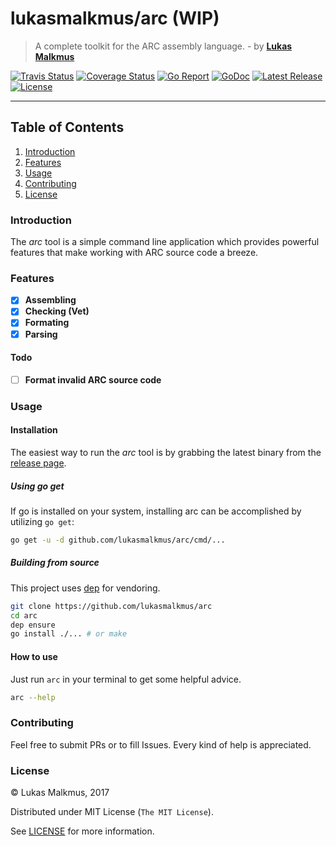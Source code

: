 # lukasmalkmus/arc (WIP)

> A complete toolkit for the ARC assembly language. - by **[Lukas Malkmus](https://github.com/lukasmalkmus)**

[![Travis Status][travis_badge]][travis]
[![Coverage Status][coverage_badge]][coverage]
[![Go Report][report_badge]][report]
[![GoDoc][docs_badge]][docs]
[![Latest Release][release_badge]][release]
[![License][license_badge]][license]

---

## Table of Contents

1. [Introduction](#introduction)
1. [Features](#features)
1. [Usage](#usage)
1. [Contributing](#contributing)
1. [License](#license)

### Introduction

The *arc* tool is a simple command line application which provides powerful
features that make working with ARC source code a breeze.

### Features

- [x] **Assembling**
- [x] **Checking (Vet)**
- [x] **Formating**
- [x] **Parsing**

#### Todo

- [ ] **Format invalid ARC source code**

### Usage

#### Installation

The easiest way to run the *arc* tool is by grabbing the latest binary from
the [release page][release].

##### Using go get

If go is installed on your system, installing arc can be accomplished by
utilizing `go get`:

```bash
go get -u -d github.com/lukasmalkmus/arc/cmd/...
```

##### Building from source

This project uses [dep](https://github.com/golang/dep) for vendoring.

```bash
git clone https://github.com/lukasmalkmus/arc
cd arc
dep ensure
go install ./... # or make
```

#### How to use

Just run `arc` in your terminal to get some helpful advice.

```bash
arc --help
```

### Contributing

Feel free to submit PRs or to fill Issues. Every kind of help is appreciated.

### License

© Lukas Malkmus, 2017

Distributed under MIT License (`The MIT License`).

See [LICENSE](LICENSE) for more information.

[travis]: https://travis-ci.org/lukasmalkmus/arc
[travis_badge]: https://travis-ci.org/lukasmalkmus/arc.svg
[coverage]: https://coveralls.io/github/lukasmalkmus/arc?branch=master
[coverage_badge]: https://coveralls.io/repos/github/lukasmalkmus/arc/badge.svg?branch=master
[report]: https://goreportcard.com/report/github.com/lukasmalkmus/arc
[report_badge]: https://goreportcard.com/badge/github.com/lukasmalkmus/arc
[docs]: https://godoc.org/github.com/lukasmalkmus/arc
[docs_badge]: https://godoc.org/github.com/lukasmalkmus/arc?status.svg
[release]: https://github.com/lukasmalkmus/arc/releases
[release_badge]: https://img.shields.io/github/release/lukasmalkmus/arc.svg
[license]: https://opensource.org/licenses/MIT
[license_badge]: https://img.shields.io/badge/license-MIT-blue.svg